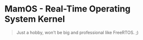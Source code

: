 # MamOS - Real-Time Operating System Kernel

> Just a hobby, won't be big and professional like FreeRTOS. ;)
